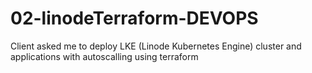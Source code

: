 # 02-linodeTerraform-DEVOPS
Client asked me to deploy LKE (Linode Kubernetes Engine) cluster and applications with autoscalling using terraform
